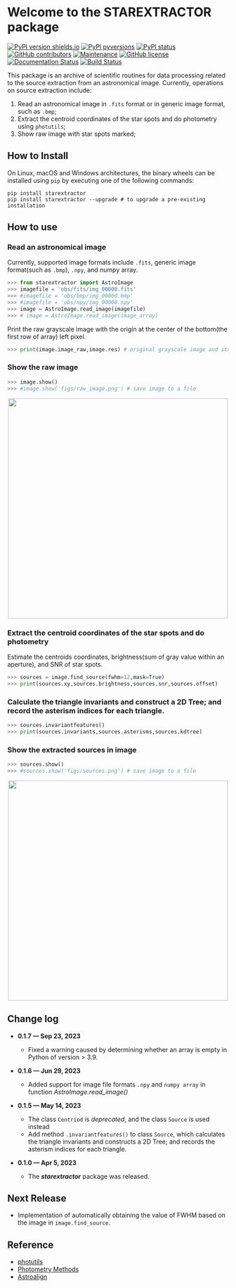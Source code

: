 # Welcome to the STAREXTRACTOR package

[![PyPI version shields.io](https://img.shields.io/pypi/v/starextractor.svg)](https://pypi.python.org/pypi/starextractor/) [![PyPI pyversions](https://img.shields.io/pypi/pyversions/starextractor.svg)](https://pypi.python.org/pypi/starextractor/) [![PyPI status](https://img.shields.io/pypi/status/starextractor.svg)](https://pypi.python.org/pypi/starextractor/) [![GitHub contributors](https://img.shields.io/github/contributors/lcx366/STAREXTRACTOR.svg)](https://GitHub.com/lcx366/STAREXTRACTOR/graphs/contributors/) [![Maintenance](https://img.shields.io/badge/Maintained%3F-yes-green.svg)](https://GitHub.com/lcx366/STAREXTRACTOR/graphs/commit-activity) [![GitHub license](https://img.shields.io/github/license/lcx366/STAREXTRACTOR.svg)](https://github.com/lcx366/STAREXTRACTOR/blob/master/LICENSE) [![Documentation Status](https://readthedocs.org/projects/starextractor/badge/?version=latest)](http://starextractor.readthedocs.io/?badge=latest) [![Build Status](https://travis-ci.org/lcx366/starextractor.svg?branch=master)](https://travis-ci.org/lcx366/starextractor)

This package is an archive of scientific routines for data processing related to the source extraction from an astronomical image.
Currently, operations on source extraction include:

1. Read an astronomical image in `.fits` format or in generic image format, such as `.bmp`;
2. Extract the centroid coordinates of the star spots and do photometry using `photutils`;
3. Show raw image with star spots marked;

## How to Install

On Linux, macOS and Windows architectures, the binary wheels can be installed using `pip` by executing one of the following commands:

```
pip install starextractor
pip install starextractor --upgrade # to upgrade a pre-existing installation
```

## How to use

### Read an astronomical image

Currently, supported image formats include `.fits`, generic image format(such as `.bmp`), `.npy`, and numpy array.

```python
>>> from starextractor import AstroImage
>>> imagefile = 'obs/fits/img_00000.fits' 
>>> #imagefile = 'obs/bmp/img_00000.bmp'
>>> #imagefile = 'obs/npy/img_00000.npy'
>>> image = AstroImage.read_image(imagefile)
>>> # image = AstroImage.read_image(image_array)
```

Print the raw grayscale image with the origin at the center of the bottom(the first row of array) left pixel.

```python
>>> print(image.image_raw,image.res) # original grayscale image and its resolution
```

### Show the raw image

```python
>>> image.show()
>>> #image.show('figs/raw_image.png') # save image to a file
```

<p align="middle">
  <img src="readme_figs/image_raw.png" width="500" />
</p>

### Extract the centroid coordinates of the star spots and do photometry

Estimate the centroids coordinates, brightness(sum of gray value within an aperture),  and SNR of star spots.

```python
>>> sources = image.find_source(fwhm=12,mask=True)
>>> print(sources.xy,sources.brightness,sources.snr,sources.offset)
```

### Calculate the triangle invariants and construct a 2D Tree; and record the asterism indices for each triangle.

```python
>>> sources.invariantfeatures()
>>> print(sources.invariants,sources.asterisms,sources.kdtree)
```

### Show the extracted sources in image

```python
>>> sources.show()
>>> #sources.show('figs/sources.png') # save image to a file
```

<p align="middle">
  <img src="readme_figs/centroids.png" width="500" />
</p>

## Change log

- **0.1.7 — Sep 23, 2023**
  
  - Fixed a warning caused by determining whether an array is empty in Python of version > 3.9.

- **0.1.6 — Jun 29,  2023**
  
  - Added support for image file formats `.npy` and `numpy array` in function *AstroImage.read_image()*

- **0.1.5 — May 14,  2023**
  
  - The class `Centriod` is *deprecated*, and the class `Source` is used instead
  - Add method `.invariantfeatures()` to class `Source`, which calculates the triangle invariants and constructs a 2D Tree; and records the asterism indices for each triangle.

- **0.1.0 — Apr 5,  2023**
  
  - The ***starextractor*** package was released.

## Next Release

- Implementation of automatically obtaining the value of FWHM based on the image in `image.find_source`.

## Reference

- [photutils](https://photutils.readthedocs.io/en/stable/index.html)
- [Photometry Methods](http://srmastro.uvacreate.virginia.edu/astr313/lectures/photometry/photometry_methods.html)
- [Astroalign](https://astroalign.quatrope.org/en/latest/)